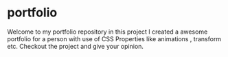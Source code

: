 # portfolio
Welcome to my portfolio repository in this project I created a awesome portfolio for a person with use of CSS Properties like animations , transform etc. Checkout the project and give your opinion.
